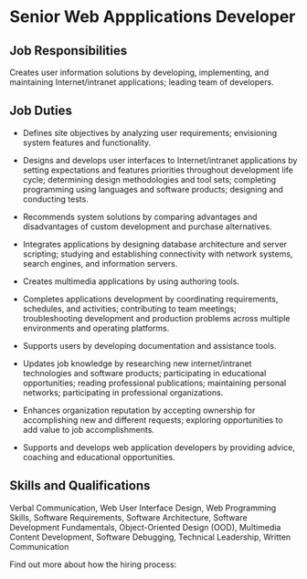 # Senior Web Appplications Developer

## Job Responsibilities

Creates user information solutions by developing, implementing, and maintaining Internet/intranet applications; leading team of developers.

## Job Duties

* Defines site objectives by analyzing user requirements; envisioning system features and functionality.

* Designs and develops user interfaces to Internet/intranet applications by setting expectations and features priorities throughout development life cycle; determining design methodologies and tool sets; completing programming using languages and software products; designing and conducting tests.

* Recommends system solutions by comparing advantages and disadvantages of custom development and purchase alternatives.

* Integrates applications by designing database architecture and server scripting; studying and establishing connectivity with network systems, search engines, and information servers.

* Creates multimedia applications by using authoring tools.

* Completes applications development by coordinating requirements, schedules, and activities; contributing to team meetings; troubleshooting development and production problems across multiple environments and operating platforms.

* Supports users by developing documentation and assistance tools.

* Updates job knowledge by researching new internet/intranet technologies and software products; participating in educational opportunities; reading professional publications; maintaining personal networks; participating in professional organizations.

* Enhances organization reputation by accepting ownership for accomplishing new and different requests; exploring opportunities to add value to job accomplishments.

* Supports and develops web application developers by providing advice, coaching and educational opportunities.

## Skills and Qualifications

Verbal Communication, Web User Interface Design, Web Programming Skills, Software Requirements, Software Architecture, Software Development Fundamentals, Object-Oriented Design (OOD), Multimedia Content Development, Software Debugging, Technical Leadership, Written Communication

Find out more about how the hiring process:
